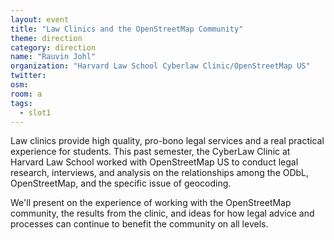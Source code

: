 ```yaml
---
layout: event
title: "Law Clinics and the OpenStreetMap Community"
theme: direction
category: direction
name: "Rauvin Johl"
organization: "Harvard Law School Cyberlaw Clinic/OpenStreetMap US"
twitter:
osm:
room: a
tags:
  - slot1
---
```

Law clinics provide high quality, pro-bono legal services and a real practical experience for students. This past semester, the CyberLaw Clinic at Harvard Law School worked with OpenStreetMap US to conduct legal research, interviews, and analysis on the relationships among the ODbL, OpenStreetMap, and the specific issue of geocoding.

We'll present on the experience of working with the OpenStreetMap community, the results from the clinic, and ideas for how legal advice and processes can continue to benefit the community on all levels.